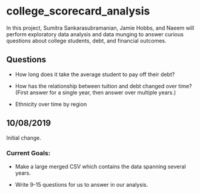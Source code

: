 # college_scorecard_analysis
In this project, Sumitra Sankarasubramanian, Jamie Hobbs, and Naeem will perform exploratory data analysis and data munging to answer curious questions about college students, debt, and financial outcomes.

## Questions
- How long does it take the average student to pay off their debt?

- How has the relationship between tuition and debt changed over time? (First answer for a single year, then answer over multiple years.) 

- Ethnicity over time by region

## 10/08/2019
Initial change.

### Current Goals:

- Make a large merged CSV which contains the data spanning several years.

- Write 9-15 questions for us to answer in our analysis.

